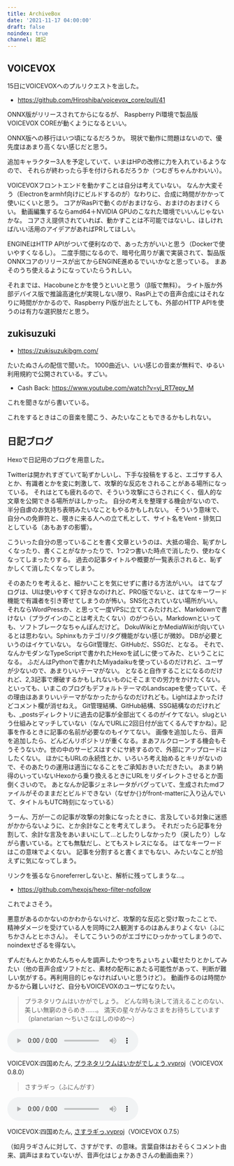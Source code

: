 ```yaml
---
title: ArchiveBox
date: '2021-11-17 04:00:00'
draft: false
noindex: true
channel: 雑記
---
```


## VOICEVOX
15日にVOICEVOXへのプルリクエストを出した。

- <https://github.com/Hiroshiba/voicevox_core/pull/41>

ONNX版がリリースされてからになるが、
Raspberry Pi環境で製品版VOICEVOX COREが動くようになるといい。

ONNX版への移行はいつ頃になるだろうか。
現状で動作に問題はないので、優先度はあまり高くない感じだと思う。

追加キャラクター3人を予定していて、いまはHPの改修に力を入れているようなので、
それらが終わったら手を付けられるだろうか（つむぎちゃんかわいい）。

VOICEVOXフロントエンドを動かすことは自分は考えていない。
なんか大変そう（Electronをarmhf向けにビルドするのが）なわりに、合成に時間がかかって使いにくいと思う。
コアがRasPiで動くのがおまけなら、おまけのおまけくらい。
動画編集するならamd64＋NVIDIA GPUのこなれた環境でいいんじゃないかな。
コアさえ提供されていれば、動かすことは不可能ではないし、ほしければ/いい活用のアイデアがあればPRしてほしい。

ENGINEはHTTP APIがついて便利なので、あった方がいいと思う（Dockerで使いやすくなるし）。
二度手間になるので、暗号化周りが裏で実装されて、製品版ONNXコアのリリースが出てからENGINE進めるでいいかなと思っている。
まあそのうち使えるようになっていたらうれしい。

それまでは、Hacobuneとかを使うといいと思う（β版で無料）。
ライト版か外部デバイス版で推論高速化が実現しない限り、RasPi上での音声合成にはそれなりに時間がかかるので、Raspberry Pi版が出たとしても、外部のHTTP APIを使うのは有力な選択肢だと思う。

## zukisuzuki

- <https://zukisuzukibgm.com/>

たいたぬさんの配信で聞いた。
1000曲近い、いい感じの音楽が無料で、ゆるい利用規約で公開されている。すごい。

- Cash Back: <https://www.youtube.com/watch?v=yj_RT7epy_M>

これを聞きながら書いている。

これをするときはこの音楽を聞こう、みたいなこともできるかもしれない。

## 日記ブログ

Hexoで日記用のブログを用意した。

Twitterは開かれすぎていて恥ずかしいし、下手な投稿をすると、エゴサする人とか、有識者とかを変に刺激して、攻撃的な反応をされることがある場所になっている。
それはとても疲れるので、そういう攻撃にさらされにくく、個人的な文章を公開できる場所がほしかった。
自分の考えを整理する機会がないので、半分自虐のお気持ち表明みたいなこともやるかもしれない。
そういう意味で、自分への免罪符と、覗きに来る人への立て札として、サイト名をVent・排気口としている（あもあすの影響）。

こういった自分の思っていることを書く文章というのは、大抵の場合、恥ずかしくなったり、書くことがなかったりで、1つ2つ書いた時点で消したり、使わなくなってしまったりする。
過去の記事タイトルや概要が一覧表示されると、恥ずかしくて消したくなってしまう。

そのあたりを考えると、細かいことを気にせずに書ける方法がいい。
はてなブログは、UIは使いやすくて好きなのけれど、PRO版でないと、はてなキーワード機能で有識者を引き寄せてしまうのが怖い。SNS化されていない場所がいい。
それならWordPressか、と思って一度VPSに立ててみたけれど、Markdownで書けない（プラグインのことは考えたくない）のがつらい。Markdownといっても、ソフトブレークなちゃんぽんだけど。
DokuWikiとかMediaWikiが向いているとは思わない。Sphinxもカテゴリ/タグ機能がない感じが微妙。
DBが必要というのはイケていない。
ならGit管理だ、GitHubだ、SSGだ、となる。
それで、なんかモダンなTypeScriptで書かれたHexoを試しに使ってみた、ということになる。
ふだんはPythonで書かれたMiyadaikuを使っているのだけれど、ユーザが少ないので、あまりいいテーマがない。
となると自作することになるのだけれど、2,3記事で爆破するかもしれないものにそこまでの労力をかけたくない。
といっても、いまこのブログもデフォルトテーマのLandscapeを使っていて、その理由はあまりいいテーマがなかったからなのだけれども。Lightはよかったけどコメント欄が消せねえ。
Git管理結構、GitHub結構、SSG結構なのだけれども、_postsディレクトリに過去の記事が全部出てくるのがイケてない。slugという仕組みとマッチしていない（なんでURLに2回日付が出てくるんですかね）。記事を作るときに記事の名前が必要なのもイケてない。
画像を追加したら、音声を追加したら、どんどんリポジトリが重くなる。まあフルクローンする機会もそうそうないか。世の中のサービスはすぐにサ終するので、外部にアップロードはしたくない。
ほかにもURLの永続性とか、いろいろ考え始めるとキリがないので、そのあたりの運用は適当になることをご承知おきいただきたい。
あまり納得のいっていないHexoから乗り換えるときにURLをリダイレクトさせるとか面倒くさいので。
あとなんか記事ジェネレータがバグっていて、生成されたmdファイルがそのままだとビルドできない（なぜか`{}`がfront-matterに入り込んでいて、タイトルもUTC時刻になっている）

うーん、万が一この記事が攻撃の対象になったときに、言及している対象に迷惑がかからないように、とか余計なことを考えてしまう。
それだったら記事を分割して、余計な言及をあいまいにして...としたりしなかったり（戻したり）しながら書いている。とても無駄だし、とてもストレスになる。
はてなキーワードはこの意味でよくない。
記事を分割すると書くまでもない、みたいなことが拾えずに気になってしまう。

リンクを張るならnoreferrerしないと、解析に残ってしまうな...。

- <https://github.com/hexojs/hexo-filter-nofollow>

これでよさそう。


悪意があるのかないのかわからないけど、攻撃的な反応と受け取ったことで、
精神ダメージを受けている人を同時に2人観測するのはあんまりよくない（ふにちかさんとヒホさん）。
そしてこういうのがエゴサにひっかかってしまうので、noindexせざるを得ない。

ずんだもんとかめたんちゃんを調声したやつをちょいちょい載せたりとかしてみたい（他の音声合成ソフトだと、素材の配布にあたる可能性があって、判断が難しい気がする。再利用目的じゃなければいいと思うけど）。
動画作るのは時間かかるから難しいけど、自分もVOICEVOXのユーザになりたい。

> プラネタリウムはいかがでしょう。 どんな時も決して消えることのない、美しい無窮のきらめき……。 満天の星々がみなさまをお待ちしています（planetarian ～ちいさなほしのゆめ～）

<audio src="assets/プラネタリウムはいかがでしょう.mp3" controls></audio>

VOICEVOX:四国めたん, <a href="assets/プラネタリウムはいかがでしょう.vvproj" download>プラネタリウムはいかがでしょう.vvproj</a>（VOICEVOX 0.8.0）

> さすラギっ（ふにんがす）

<audio src="assets/さすラギっ.mp3" controls></audio>

VOICEVOX:四国めたん, <a href="assets/さすラギっ.vvproj" download>さすラギっ.vvproj</a>（VOICEVOX 0.7.5）

（如月ラギさんに対して、さすがです、の意味。言葉自体はおそらくコメント由来、調声はまねていないが、音声化はじょかあきさんの動画由来？）
